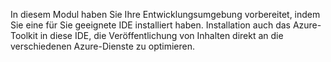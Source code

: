 In diesem Modul haben Sie Ihre Entwicklungsumgebung vorbereitet, indem Sie eine für Sie geeignete IDE installiert haben. Installation auch das Azure-Toolkit in diese IDE, die Veröffentlichung von Inhalten direkt an die verschiedenen Azure-Dienste zu optimieren.
